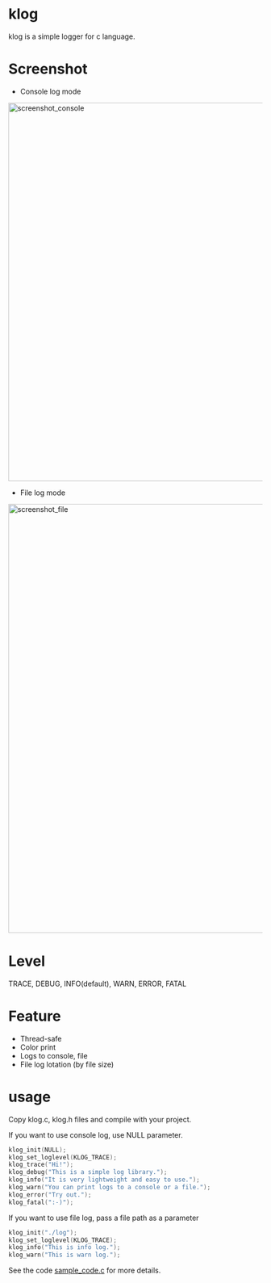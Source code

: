 # klog
klog is a simple logger for c language.

# Screenshot
- Console log mode

<img width="750" alt="screenshot_console" src="https://user-images.githubusercontent.com/12155982/68599410-da9c8700-04e3-11ea-9d1c-504fc5d661e7.png">

- File log mode

<img width="850" alt="screenshot_file" src="https://user-images.githubusercontent.com/12155982/68599412-dcfee100-04e3-11ea-9757-78c479b12545.png">

# Level
TRACE, DEBUG, INFO(default), WARN, ERROR, FATAL

# Feature
- Thread-safe
- Color print
- Logs to console, file
- File log lotation (by file size)

# usage
Copy klog.c, klog.h files and compile with your project.

If you want to use console log, use NULL parameter.
```c
klog_init(NULL);
klog_set_loglevel(KLOG_TRACE);
klog_trace("Hi!");
klog_debug("This is a simple log library.");
klog_info("It is very lightweight and easy to use.");
klog_warn("You can print logs to a console or a file.");
klog_error("Try out.");
klog_fatal(":-)");
```

If you want to use file log, pass a file path as a parameter
```c
klog_init("./log");
klog_set_loglevel(KLOG_TRACE);
klog_info("This is info log.");
klog_warn("This is warn log.");
```

See the code [sample_code.c](sample_code.c) for more details.
